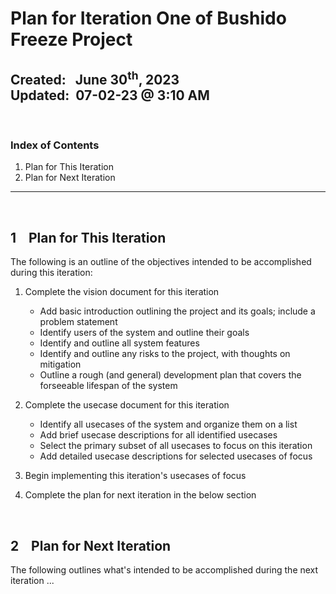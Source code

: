 # Plan for Iteration One of Bushido Freeze Project
**Created:**&nbsp;&nbsp; June 30<sup>th</sup>, 2023  
**Updated:**&nbsp; 07-02-23 @ 3:10 AM
---

&nbsp;
### Index of Contents

1. Plan for This Iteration
2. Plan for Next Iteration

---


&nbsp;
## 1 &nbsp;&nbsp; Plan for This Iteration

The following is an outline of the objectives intended to be accomplished during this iteration:

1. Complete the vision document for this iteration
	* Add basic introduction outlining the project and its goals; include a problem statement
	* Identify users of the system and outline their goals
	* Identify and outline all system features
	* Identify and outline any risks to the project, with thoughts on mitigation
	* Outline a rough (and general) development plan that covers the forseeable lifespan of the system

2. Complete the usecase document for this iteration
	* Identify all usecases of the system and organize them on a list
	* Add brief usecase descriptions for all identified usecases
	* Select the primary subset of all usecases to focus on this iteration
	* Add detailed usecase descriptions for selected usecases of focus

3. Begin implementing this iteration's usecases of focus

4. Complete the plan for next iteration in the below section


&nbsp;
## 2 &nbsp;&nbsp; Plan for Next Iteration

The following outlines what's intended to be accomplished during the next iteration ...
